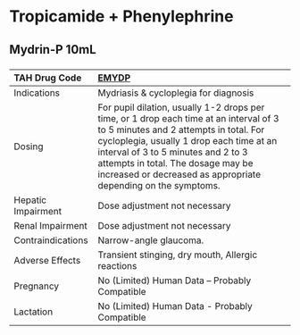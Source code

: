 # Tropicamide + Phenylephrine

## Mydrin-P 10mL

##### 

| TAH Drug Code      | [EMYDP](https://www.tahsda.org.tw/drugs/hissearch.php?drug_code=EMYDP)                                                                                                                                                                                                                                                    |
|:-------------------|:--------------------------------------------------------------------------------------------------------------------------------------------------------------------------------------------------------------------------------------------------------------------------------------------------------------------------|
| Indications        | Mydriasis & cycloplegia for diagnosis                                                                                                                                                                                                                                                                                     |
| Dosing             | For pupil dilation, usually 1-2 drops per time, or 1 drop each time at an interval of 3 to 5 minutes and 2 attempts in total. For cycloplegia, usually 1 drop each time at an interval of 3 to 5 minutes and 2 to 3 attempts in total. The dosage may be increased or decreased as appropriate depending on the symptoms. |
| Hepatic Impairment | Dose adjustment not necessary                                                                                                                                                                                                                                                                                             |
| Renal Impairment   | Dose adjustment not necessary                                                                                                                                                                                                                                                                                             |
| Contraindications  | Narrow-angle glaucoma.                                                                                                                                                                                                                                                                                                    |
| Adverse Effects    | Transient stinging, dry mouth, Allergic reactions                                                                                                                                                                                                                                                                         |
| Pregnancy          | No (Limited) Human Data – Probably Compatible                                                                                                                                                                                                                                                                             |
| Lactation          | No (Limited) Human Data - Probably Compatible                                                                                                                                                                                                                                                                             |


